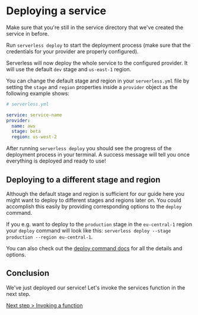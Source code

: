<!--
title: Deploying Serverless Services
layout: Doc
-->

# Deploying a service

Make sure that you're still in the service directory that we've created the service in before.

Run `serverless deploy` to start the deployment process (make sure that the credentials for your provider are properly configured).

Serverless will now deploy the whole service to the configured provider. It will use the default `dev` stage and `us-east-1` region.

You can change the default stage and region in your `serverless.yml` file by setting the `stage` and `region` properties inside a `provider` object as the following example shows:

```yml
# serverless.yml

service: service-name
provider:
  name: aws
  stage: beta
  region: us-west-2
```

After running `serverless deploy` you should see the progress of the deployment process in your terminal.
A success message will tell you once everything is deployed and ready to use!

## Deploying to a different stage and region

Although the default stage and region is sufficient for our guide here you might want to deploy to different stages and
regions later on. You could accomplish this easily by providing corresponding options to the `deploy` command.

If you e.g. want to deploy to the `production` stage in the `eu-central-1` region your `deploy` command will look like
this: `serverless deploy --stage production --region eu-central-1`.

You can also check out the [deploy command docs](../03-cli-reference/02-deploy.md) for all the details and options.

## Conclusion

We've just deployed our service! Let's invoke the services function in the next step.

[Next step > Invoking a function](./04-invoking-functions.md)
